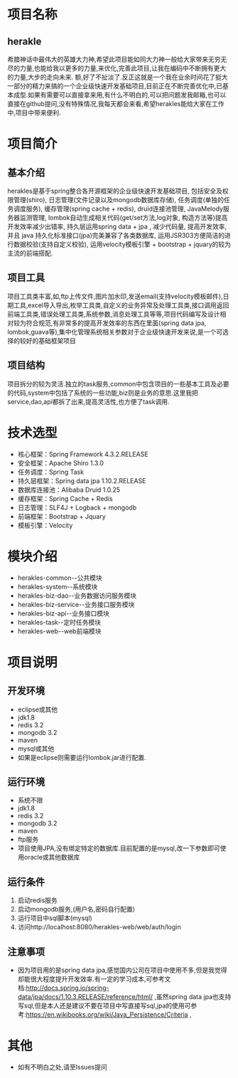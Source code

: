 # 项目名称
## herakle
希腊神话中最伟大的英雄大力神,希望此项目能如同大力神一般给大家带来无穷无尽的力量,也能给我以更多的力量,来优化,完善此项目,让我在编码中不断拥有更大的力量,大步的走向未来.
额,好了不扯淡了.反正这就是一个我在业余时间花了挺大一部分的精力来搞的一个企业级快速开发基础项目,目前正在不断完善优化中,已基本成型.如果有需要可以直接拿来用,有什么不明白的,可以把问题发我邮箱,也可以直接在github提问,没有特殊情况,我每天都会来看,希望herakles能给大家在工作中,项目中带来便利.

# 项目简介
## 基本介绍
herakles是基于spring整合各开源框架的企业级快速开发基础项目,
包括安全及权限管理(shiro), 日志管理(文件记录以及mongodb数据库存储), 任务调度(单独的任务调度服务), 缓存管理(spring cache + redis), druid连接池管理, JavaMelody服务器监测管理, lombok自动生成相关代码(get/set方法,log对象, 构造方法等)提高开发效率减少出错率, 持久层运用spring data + jpa , 减少代码量, 提高开发效率, 并且 java 持久化标准接口(jpa)完美兼容了各类数据库, 运用JSR303方便简洁的进行数据校验(支持自定义校验),  运用velocity模板引擎 + bootstrap + jquary的较为主流的前端搭配.
## 项目工具
项目工具类丰富,如,ftp上传文件,图片加水印,发送email(支持velocity模板邮件),日期工具,excel导入导出,枚举工具类,自定义的业务异常及处理工具类,接口调用返回前端工具类,错误处理工具类,系统参数,消息处理工具等等,项目代码编写及设计相对较为符合规范,有非常多的提高开发效率的东西在里面(spring data jpa, lombok,guava等),集中化管理系统相关参数对于企业级快速开发来说,是一个可选择的较好的基础框架项目
## 项目结构
项目拆分的较为灵活.独立的task服务,common中包含项目的一些基本工具及必要的代码,system中包括了系统的一些功能,biz则是业务的意思.这里我把service,dao,api都拆了出来,提高灵活性,也方便了task调用.


# 技术选型
- 核心框架：Spring Framework 4.3.2.RELEASE
- 安全框架：Apache Shiro 1.3.0
- 任务调度：Spring Task
- 持久层框架：Spring data jpa 1.10.2.RELEASE
- 数据库连接池：Alibaba Druid 1.0.25
- 缓存框架：Spring Cache + Redis
- 日志管理：SLF4J + Logback + mongodb
- 前端框架：Bootstrap + Jquary
- 模板引擎：Velocity

# 模块介绍
- herakles-common--公共模块
- herakles-system--系统模块
- herakles-biz-dao--业务数据访问服务模块
- herakles-biz-service--业务接口服务模块
- herakles-biz-api--业务接口模块
- herakles-task--定时任务模块
- herakles-web--web前端模块

# 项目说明

开发环境
--------------------------------------------------
- eclipse或其他
- jdk1.8
- redis 3.2
- mongodb 3.2
- maven
- mysql或其他
- 如果是eclipse则需要运行lombok.jar进行配置.

运行环境
--------------------------------------------------
- 系统不限
- jdk1.8
- redis 3.2
- mongodb 3.2
- maven
- ftp服务
- 项目使用JPA,没有绑定特定的数据库.目前配置的是mysql,改一下参数即可使用oracle或其他数据库

运行条件
--------------------------------------------------
1. 启动redis服务
2. 启动mongodb服务,(用户名,密码自行配置)
3. 运行项目中sql脚本(mysql)
4. 访问http://localhost:8080/herakles-web/web/auth/login

注意事项
--------------------------------------------------
- 因为项目用的是spring data jpa,感觉国内公司在项目中使用不多,但是我觉得却能很大程度提升开发效率.有一定的学习成本,可参考文档:http://docs.spring.io/spring-data/jpa/docs/1.10.3.RELEASE/reference/html/ ,虽然spring data jpa也支持写sql,但是本人还是建议不要在项目中写直接写sql,jpa的使用可参考:https://en.wikibooks.org/wiki/Java_Persistence/Criteria ,

# 其他
- 如有不明白之处,请至Issues提问
